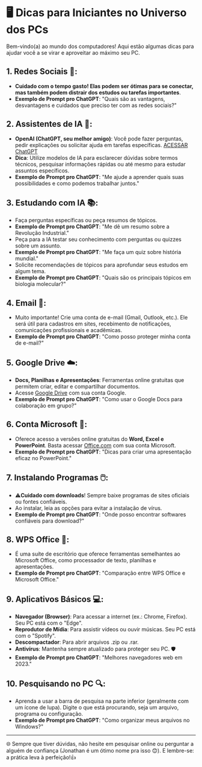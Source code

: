 # 🖥️ Dicas para Iniciantes no Universo dos PCs

Bem-vindo(a) ao mundo dos computadores! Aqui estão algumas dicas para ajudar você a se virar e aproveitar ao máximo seu PC.

## 1. **Redes Sociais** 📱:

- **Cuidado com o tempo gasto! Elas podem ser ótimas para se conectar, mas também podem distrair dos estudos ou tarefas importantes**.
- **Exemplo de Prompt pro ChatGPT**: "Quais são as vantagens, desvantagens e cuidados que preciso ter com as redes sociais?"

## 2. **Assistentes de IA** 🤖:

- **OpenAI (ChatGPT, seu melhor amigo)**: Você pode fazer perguntas, pedir explicações ou solicitar ajuda em tarefas específicas. [ACESSAR ChatGPT](https://chat.openai.com/)
- **Dica**: Utilize modelos de IA para esclarecer dúvidas sobre termos técnicos, pesquisar informações rápidas ou até mesmo para estudar assuntos específicos.
- **Exemplo de Prompt pro ChatGPT**: "Me ajude a aprender quais suas possibilidades e como podemos trabalhar juntos."

## 3. **Estudando com IA** 📚:

- Faça perguntas específicas ou peça resumos de tópicos.
- **Exemplo de Prompt pro ChatGPT**: "Me dê um resumo sobre a Revolução Industrial."
- Peça para a IA testar seu conhecimento com perguntas ou quizzes sobre um assunto.
- **Exemplo de Prompt pro ChatGPT**: "Me faça um quiz sobre história mundial."
- Solicite recomendações de tópicos para aprofundar seus estudos em algum tema.
- **Exemplo de Prompt pro ChatGPT**: "Quais são os principais tópicos em biologia molecular?"

## 4. **Email** 📧:

- Muito importante! Crie uma conta de e-mail (Gmail, Outlook, etc.). Ele será útil para cadastros em sites, recebimento de notificações, comunicações profissionais e acadêmicas.
- **Exemplo de Prompt pro ChatGPT**: "Como posso proteger minha conta de e-mail?"

## 5. **Google Drive** ☁️:

- **Docs, Planilhas e Apresentações**: Ferramentas online gratuitas que permitem criar, editar e compartilhar documentos.
- Acesse [Google Drive](https://drive.google.com) com sua conta Google.
- **Exemplo de Prompt pro ChatGPT**: "Como usar o Google Docs para colaboração em grupo?"

## 6. **Conta Microsoft** 📖:

- Oferece acesso a versões online gratuitas do **Word, Excel e PowerPoint**. Basta acessar [Office.com](https://www.office.com/) com sua conta Microsoft.
- **Exemplo de Prompt pro ChatGPT**: "Dicas para criar uma apresentação eficaz no PowerPoint."

## 7. **Instalando Programas** 🖱️:

- ⚠️**Cuidado com downloads**! Sempre baixe programas de sites oficiais ou fontes confiáveis. 
- Ao instalar, leia as opções para evitar a instalação de vírus.
- **Exemplo de Prompt pro ChatGPT**: "Onde posso encontrar softwares confiáveis para download?"

## 8. **WPS Office** 📄:

- É uma suíte de escritório que oferece ferramentas semelhantes ao Microsoft Office, como processador de texto, planilhas e apresentações.
- **Exemplo de Prompt pro ChatGPT**: "Comparação entre WPS Office e Microsoft Office."

## 9. **Aplicativos Básicos** 💻:

- **Navegador (Browser)**: Para acessar a internet (ex.: Chrome, Firefox). Seu PC está com o "Edge".
- **Reprodutor de Mídia**: Para assistir vídeos ou ouvir músicas. Seu PC está com o "Spotify".
- **Descompactador**: Para abrir arquivos .zip ou .rar.
- **Antivírus**: Mantenha sempre atualizado para proteger seu PC. 🛡️
- **Exemplo de Prompt pro ChatGPT**: "Melhores navegadores web em 2023."

## 10. **Pesquisando no PC** 🔍:

- Aprenda a usar a barra de pesquisa na parte inferior (geralmente com um ícone de lupa). Digite o que está procurando, seja um arquivo, programa ou configuração.
- **Exemplo de Prompt pro ChatGPT**: "Como organizar meus arquivos no Windows?"

---

🌐 Sempre que tiver dúvidas, não hesite em pesquisar online ou perguntar a alguém de confiança (Jonathan é um ótimo nome pra isso 😊). E lembre-se: a prática leva à perfeição!👍
